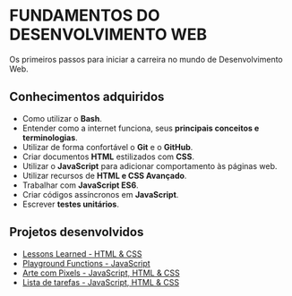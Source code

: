 # FUNDAMENTOS DO DESENVOLVIMENTO WEB

Os primeiros passos para iniciar a carreira no mundo de Desenvolvimento Web.

## Conhecimentos adquiridos

- Como utilizar o **Bash**.
- Entender como a internet funciona, seus **principais conceitos e terminologias**.
- Utilizar de forma confortável o **Git** e o **GitHub**.
- Criar documentos **HTML** estilizados com **CSS**.
- Utilizar o **JavaScript** para adicionar comportamento às páginas web.
- Utilizar recursos de **HTML e CSS Avançado**.
- Trabalhar com **JavaScript ES6**.
- Criar códigos assíncronos em **JavaScript**.
- Escrever **testes unitários**.

## Projetos desenvolvidos
* [Lessons Learned - HTML & CSS](https://github.com/giuseppeusn/trybe_exercicios/tree/main/fundamentos/projetos/html-e-css-lessons-learned)
* [Playground Functions - JavaScript](https://github.com/giuseppeusn/trybe_exercicios/tree/main/fundamentos/projetos/javascript-playground-functions)
* [Arte com Pixels - JavaScript, HTML & CSS]()
* [Lista de tarefas - JavaScript, HTML & CSS]()
